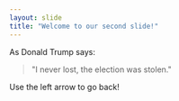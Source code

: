 ```yaml
---
layout: slide
title: "Welcome to our second slide!"
---
```

As Donald Trump says:
> "I never lost, the election was stolen."

Use the left arrow to go back!
